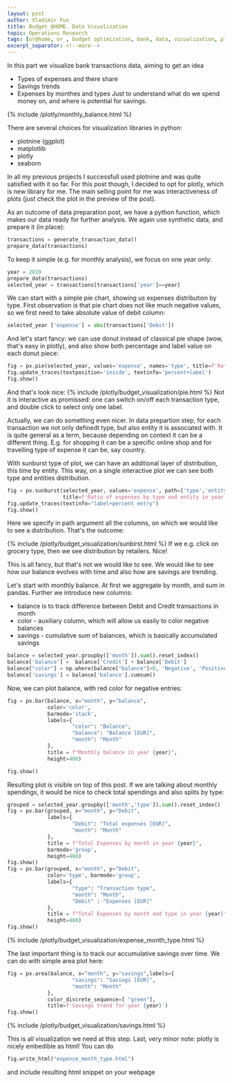 ```yaml
---
layout: post
author: Vladimir Fux
title: Budget @HOME. Data Visualization
topic: Operations Research
tags: [or@home, or , budget optimization, bank, data, visualization, plotly]
excerpt_separator: <!--more-->
---
```

In this part we visualize bank transactions data, aiming to get an idea 
* Types of expenses and there share
* Savings trends
* Expenses by monthes and types
Just to understand what do we spend money on, and where is potential for savings.

{% include /plotly/monthly_balance.html %}
<!--more-->

There are several choices for visualization libraries in python:
* plotnine (ggplot)
* matplotlib
* plotly
* seaborn

In all my previous projects I successfull used plotnine and was quite satisfied with it so far. For this post though, I decided to opt for plotly, which is new library for me. The main selling point for me was interactiveness of plots (just check the plot in the preview of the post).

As an outcome of data preparation post, we have a python function, which makes our data ready for further analysis. We again use synthetic data, and prepare it (in place):
```python
transactions = generate_transaction_data()
prepare_data(transactions)
```
To keep it simple (e.g. for monthly analysis), we focus on one year only:
```python
year = 2019
prepare_data(transactions)
selected_year = transactions[transactions['year']==year]
```


We can start with a simple pie chart, showing us expenses distribution by type. First observation is that pie chart does not like much negative values, so we first need to take absolute value of debit column:
```python
selected_year ['expense'] = abs(transactions['Debit'])
```
And let's start fancy: we can use donut instead of classical pie shape (wow, that's easy in plotly), and also show both percentage and label value on each donut piece:
```python
fig = px.pie(selected_year, values='expense', names='type', title=f'Ratio of expenses by type in year {year}',hole=.3)
fig.update_traces(textposition='inside', textinfo='percent+label')
fig.show()
```
And that's look nice:
{% include /plotly/budget_visualization/pie.html %}
Not it is interactive as promissed: one can switch on/off each transaction type, and double click to select only one label.

Actually, we can do something even nicer. In data prepartion step, for each transaction we not only definedt type, but also entity it is associated with. It is quite general as a term, because depending on context it can be a different thing. E.g. for shopping it can be a specific online shop and for travelling type of expense it can be, say country. 

With sunburst type of plot, we can have an additional layer of distribution, this time by entity. This way, on a single interactive plot we can see both type and entities distribution.
```python
fig = px.sunburst(selected_year, values='expense', path=['type','entity'], \
                  title=f'Ratio of expenses by type and entity in year {year}')
fig.update_traces(textinfo="label+percent entry")
fig.show()
```
Here we specify in path argument all the columns, on which we would like to see a distribution. That's the outcome:

{% include /plotly/budget_visualization/sunbirst.html %}
If we e.g. click on grocery type, then we see distribution by retailers. Nice!

This is all fancy, but that's not we would like to see. We would like to see how our balance evolves with time and also how are savings are trending.

Let's start with monthly balance. At first we aggregate by month, and sum in pandas. Further we introduce new columns:
* balance is to track difference between Debit and Credit transactions in month
* color - auxiliary column, which will allow us easily to color negative balances
* savings - cumulative sum of balances, which is basically accumulated savings



```python
balance = selected_year.groupby(['month']).sum().reset_index()
balance['balance'] =  balance['Credit'] + balance['Debit']
balance["color"] = np.where(balance["balance"]<0, 'Negative', 'Positive')
balance['savings'] = balance['balance'].cumsum()
```

Now, we can plot balance, with red color for negative entries:

```python
fig = px.bar(balance, x="month", y="balance",
             color='color',
             barmode='stack',
             labels={
                     "color": "Balance",
                     "balance": "Balance [EUR]",
                     "month": "Month"
             },
             title = f"Monthly balance in year {year}",
             height=400)

fig.show()
```
Resulting plot is visible on top of this post. If we are talking about monthly spendings, it would be nice to check total spendings and also splits by type:
```python
grouped = selected_year.groupby(['month','type']).sum().reset_index()
fig = px.bar(grouped, x="month", y="Debit",
             labels={
                     "Debit": "Total expenses [EUR]",
                     "month": "Month"
             },
             title = f"Total Expenses by month in year {year}",
             barmode='group',
             height=400)
fig.show()
fig = px.bar(grouped, x="month", y="Debit",
             color='type', barmode='group',
             labels={
                     "type": "Transaction type",
                     "month": "Month",
                     "Debit" : "Expenses [EUR]"
             },
             title = f"Total Expenses by month and type in year {year}",
             height=400)
fig.show()
```
{% include /plotly/budget_visualization/expense_month_type.html %}

The last important thing is to track our accumulative savings over time. We can do with simple area plot here:
```python
fig = px.area(balance, x="month", y="savings",labels={
                     "savings": "Savings [EUR]",
                     "month": "Month"
             },
             color_discrete_sequence=[ "green"],
             title=f'Savings trend for year {year}')
fig.show()
```
{% include /plotly/budget_visualization/savings.html %}

This is all visualization we need at this step. Last, very minor note: plotly is nicely embedible as html! You can do 
```python
fig.write_html("expense_month_type.html")
```
and include resulting html snippet on your webpage
